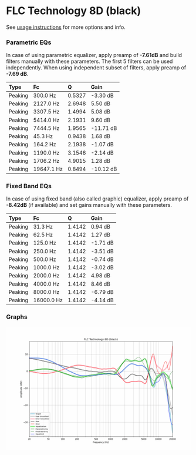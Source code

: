 # FLC Technology 8D (black)
See [usage instructions](https://github.com/jaakkopasanen/AutoEq#usage) for more options and info.

### Parametric EQs
In case of using parametric equalizer, apply preamp of **-7.61dB** and build filters manually
with these parameters. The first 5 filters can be used independently.
When using independent subset of filters, apply preamp of **-7.69 dB**.

| Type    | Fc         |      Q | Gain      |
|:--------|:-----------|:-------|:----------|
| Peaking | 300.0 Hz   | 0.5327 | -3.30 dB  |
| Peaking | 2127.0 Hz  | 2.6948 | 5.50 dB   |
| Peaking | 3307.5 Hz  | 1.4994 | 5.08 dB   |
| Peaking | 5414.0 Hz  | 2.1931 | 9.60 dB   |
| Peaking | 7444.5 Hz  | 1.9565 | -11.71 dB |
| Peaking | 45.3 Hz    | 0.9438 | 1.68 dB   |
| Peaking | 164.2 Hz   | 2.1938 | -1.07 dB  |
| Peaking | 1190.0 Hz  | 3.1546 | -2.14 dB  |
| Peaking | 1706.2 Hz  | 4.9015 | 1.28 dB   |
| Peaking | 19647.1 Hz | 0.8494 | -10.12 dB |

### Fixed Band EQs
In case of using fixed band (also called graphic) equalizer, apply preamp of **-8.42dB**
(if available) and set gains manually with these parameters.

| Type    | Fc         |      Q | Gain     |
|:--------|:-----------|:-------|:---------|
| Peaking | 31.3 Hz    | 1.4142 | 0.94 dB  |
| Peaking | 62.5 Hz    | 1.4142 | 1.27 dB  |
| Peaking | 125.0 Hz   | 1.4142 | -1.71 dB |
| Peaking | 250.0 Hz   | 1.4142 | -3.51 dB |
| Peaking | 500.0 Hz   | 1.4142 | -0.74 dB |
| Peaking | 1000.0 Hz  | 1.4142 | -3.02 dB |
| Peaking | 2000.0 Hz  | 1.4142 | 4.98 dB  |
| Peaking | 4000.0 Hz  | 1.4142 | 8.46 dB  |
| Peaking | 8000.0 Hz  | 1.4142 | -6.79 dB |
| Peaking | 16000.0 Hz | 1.4142 | -4.14 dB |

### Graphs
![](./FLC%20Technology%208D%20(black).png)